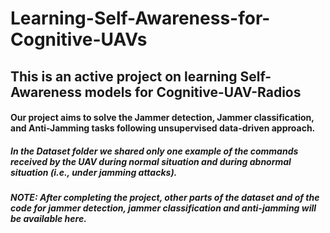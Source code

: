 # Learning-Self-Awareness-for-Cognitive-UAVs

## This is an active project on learning Self-Awareness models for Cognitive-UAV-Radios
#### Our project aims to solve the Jammer detection, Jammer classification, and Anti-Jamming tasks following unsupervised data-driven approach.

##### In the Dataset folder we shared only one example of the commands received by the UAV during normal situation and during abnormal situation (i.e., under jamming attacks).

##### NOTE: After completing the project, other parts of the dataset and of the code for jammer detection, jammer classification and anti-jamming will be available here.
